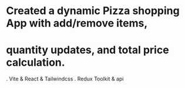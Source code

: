 # Created a dynamic Pizza shopping App with add/remove items,
# quantity updates, and total price calculation.

. Vite & React & Tailwindcss 
. Redux Toolkit & api 
